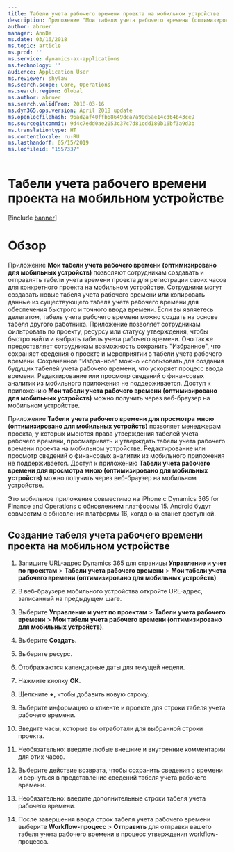 ```yaml
---
title: Табели учета рабочего времени проекта на мобильном устройстве
description: Приложение "Мои табели учета рабочего времени (оптимизировано для мобильных устройств)" позволяют сотрудникам создавать и отправлять табели учета времени проекта для регистрации своих часов для конкретного проекта на мобильном устройстве.
author: abruer
manager: AnnBe
ms.date: 03/16/2018
ms.topic: article
ms.prod: ''
ms.service: dynamics-ax-applications
ms.technology: ''
audience: Application User
ms.reviewer: shylaw
ms.search.scope: Core, Operations
ms.search.region: Global
ms.author: abruer
ms.search.validFrom: 2018-03-16
ms.dyn365.ops.version: April 2018 update
ms.openlocfilehash: 96ad2af40ffb68649dca7a90d5ae14cd64b43ce9
ms.sourcegitcommit: 9d4c7edd0ae2053c37c7d81cdd180b16bf3a9d3b
ms.translationtype: HT
ms.contentlocale: ru-RU
ms.lasthandoff: 05/15/2019
ms.locfileid: "1557337"
---
```

# <a name="project-timesheets-on-a-mobile-device"></a>Табели учета рабочего времени проекта на мобильном устройстве

[!include [banner](../includes/banner.md)]

# <a name="overview"></a>Обзор

Приложение **Мои табели учета рабочего времени (оптимизировано для мобильных устройств)** позволяют сотрудникам создавать и отправлять табели учета времени проекта для регистрации своих часов для конкретного проекта на мобильном устройстве. Сотрудники могут создавать новые табеля учета рабочего времени или копировать данные из существующего табеля учета рабочего времени для обеспечения быстрого и точного ввода времени. Если вы являетесь делегатом, табель учета рабочего времени можно создать на основе табеля другого работника. Приложение позволяет сотрудникам фильтровать по проекту, ресурсу или статусу утверждения, чтобы быстро найти и выбрать табель учета рабочего времени. Оно также предоставляет сотрудникам возможность сохранить "Избранное", что сохраняет сведения о проекте и мероприятии в табели учета рабочего времени. Сохраненное "Избранное" можно использовать для создания будущих табелей учета рабочего времени, что ускоряет процесс ввода времени. Редактирование или просмотр сведений о финансовых аналитик из мобильного приложения не поддерживается. Доступ к приложению **Мои табели учета рабочего времени (оптимизировано для мобильных устройств)** можно получить через веб-браузер на мобильном устройстве.

Приложение **Табели учета рабочего времени для просмотра мною (оптимизировано для мобильных устройств)** позволяет менеджерам проекта, у которых имеются права утверждения табелей учета рабочего времени, просматривать и утверждать табели учета рабочего времени проекта на мобильном устройстве. Редактирование или просмотр сведений о финансовых аналитик из мобильного приложения не поддерживается. Доступ к приложению **Табели учета рабочего времени для просмотра мною (оптимизировано для мобильных устройств)** можно получить через веб-браузер на мобильном устройстве.

Это мобильное приложение совместимо на iPhone с Dynamics 365 for Finance and Operations с обновлением платформы 15.
Android будут совместим с обновления платформы 16, когда она станет доступной.

<a name="create-a-project-timesheet-on-your-mobile-device"></a>Создание табеля учета рабочего времени проекта на мобильном устройстве
------------------------------------------------

1.  Запишите URL-адрес Dynamics 365 для страницы **Управление и учет по проектам** \> **Табели учета рабочего времени** \> **Мои табели учета рабочего времени (оптимизировано для мобильных устройств)**.

2.  В веб-браузере мобильного устройства откройте URL-адрес, записанный на предыдущем шаге.
 
3.  Выберите **Управление и учет по проектам** \> **Табели учета рабочего времени** \> **Мои табели учета рабочего времени (оптимизировано для мобильных устройств)**.

4.  Выберите **Создать**.

5.  Выберите ресурс.

6.  Отображаются календарные даты для текущей недели.

7.  Нажмите кнопку **ОК**.

8.  Щелкните **+**, чтобы добавить новую строку.

9.  Выберите информацию о клиенте и проекте для строки табеля учета рабочего времени.

10. Введите часы, которые вы отработали для выбранной строки проекта.

11. Необязательно: введите любые внешние и внутренние комментарии для этих часов.

12. Выберите действие возврата, чтобы сохранить сведения о времени и вернуться в представление сведений табеля учета рабочего времени.

13. Необязательно: введите дополнительные строки табеля учета рабочего времени.

14. После завершения ввода строк табеля учета рабочего времени выберите **Workflow-процесс** \> **Отправить** для отправки вашего табеля учета рабочего времени в процесс утверждения workflow-процесса.
